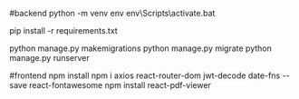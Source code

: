 #backend
python -m venv env
env\Scripts\activate.bat

pip install -r requirements.txt


python manage.py makemigrations
python manage.py migrate
python manage.py runserver

#frontend
npm install
npm i axios react-router-dom jwt-decode date-fns --save react-fontawesome
npm install react-pdf-viewer

